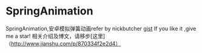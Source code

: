 # SpringAnimation
SpringAnimation,安卓模拟弹簧动画refer by nickbutcher [gist](https://gist.github.com/nickbutcher/7fdce476aaa589680cdd626d78e3149d)
If you like it ,give me a star! 相关介绍及博文，请移步[这里]（http://www.jianshu.com/p/870334f2e2d4）
